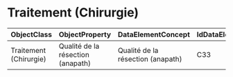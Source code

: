 # Traitement (Chirurgie)

| ObjectClass | ObjectProperty | DataElementConcept | IdDataElementConcept | DataElementConceptDefFR | DataElementConceptDefEN |
| ----------- | -------------- | ------------------ | -------------------- | ----------------------- | ----------------------- |
| Traitement (Chirurgie) | Qualité de la résection (anapath) | Qualité de la résection (anapath) | C33 |  |  |